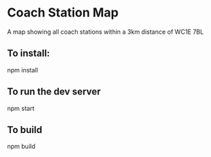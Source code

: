 # Coach Station Map

A map showing all coach stations within a 3km distance of WC1E 7BL

## To install:
npm install

## To run the dev server
npm start

## To build 
npm build